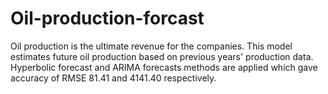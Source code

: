 # Oil-production-forcast
Oil production is the ultimate revenue for the companies. This model estimates future oil production based on previous years' production data. Hyperbolic forecast and ARIMA forecasts methods are applied which gave accuracy of RMSE 81.41 and 4141.40 respectively.
